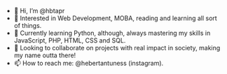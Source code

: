 - 👋 Hi, I’m @hbtapr
- 👀 Interested in Web Development, MOBA, reading and learning all sort of things.
- 🌱 Currently learning Python, although, always mastering my skills in JavaScript, PHP, HTML, CSS and SQL. 
- 💞️ Looking to collaborate on projects with real impact in society, making my name outta there!
- 📫 How to reach me: @hebertantuness (instagram).

<!---
hbtapr/hbtapr is a ✨ special ✨ repository because its `README.md` (this file) appears on your GitHub profile.
You can click the Preview link to take a look at your changes.
--->
